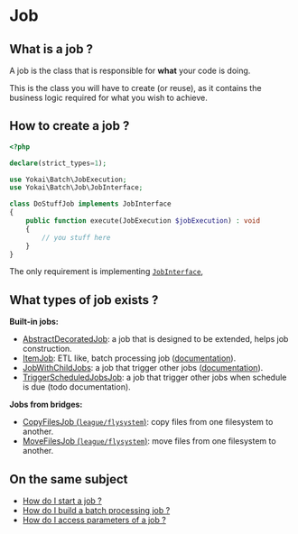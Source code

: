 # Job

## What is a job ?

A job is the class that is responsible for **what** your code is doing.

This is the class you will have to create (or reuse),
as it contains the business logic required for what you wish to achieve.

## How to create a job ?

```php
<?php

declare(strict_types=1);

use Yokai\Batch\JobExecution;
use Yokai\Batch\Job\JobInterface;

class DoStuffJob implements JobInterface
{
    public function execute(JobExecution $jobExecution) : void
    {
        // you stuff here
    }
}
```

The only requirement is implementing [`JobInterface`](../../../src/batch/src/Job/JobInterface.php),

## What types of job exists ?

**Built-in jobs:**
- [AbstractDecoratedJob](../../../src/batch/src/Job/AbstractDecoratedJob.php):
  a job that is designed to be extended, helps job construction.
- [ItemJob](../../../src/batch/src/Job/Item/ItemJob.php):
  ETL like, batch processing job ([documentation](item-job.md)).
- [JobWithChildJobs](../../../src/batch/src/Job/JobWithChildJobs.php):
  a job that trigger other jobs ([documentation](job-with-children.md)).
- [TriggerScheduledJobsJob](../../../src/batch/src/Trigger/TriggerScheduledJobsJob.php):
  a job that trigger other jobs when schedule is due (todo documentation).

**Jobs from bridges:**
- [CopyFilesJob (`league/flysystem`)](../../../src/batch-league-flysystem/src/Job/CopyFilesJob.php):
  copy files from one filesystem to another.
- [MoveFilesJob (`league/flysystem`)](../../../src/batch-league-flysystem/src/Job/MoveFilesJob.php):
  move files from one filesystem to another.

## On the same subject

- [How do I start a job ?](job-launcher.md)
- [How do I build a batch processing job ?](item-job.md)
- [How do I access parameters of a job ?](job-parameter-accessor.md)
